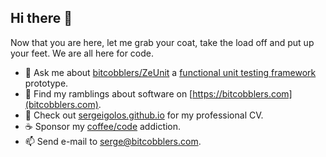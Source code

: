 ## Hi there 👋

Now that you are here, let me grab your coat, take the load off and put up your feet.  We are all here for code.

- 💬 Ask me about [bitcobblers/ZeUnit](https://github.com/bitcobblers/ZeUnit) a [functional unit testing framework](https://zeunit.org/) prototype.
- 🤔 Find my ramblings about software on [https://bitcobblers.com](bitcobblers.com).
- 🔭 Check out [sergeigolos.github.io](https://sergeigolos.github.io/) for my professional CV.
- ☕ Sponsor my [coffee/code](https://www.buymeacoffee.com/sergeigolos) addiction.
- 📫 Send e-mail to [serge@bitcobblers.com](mailto:serge@bitcobblers.com).
